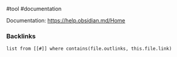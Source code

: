  #tool #documentation 

Documentation: https://help.obsidian.md/Home 

### Backlinks
```dataview 
list from [[#]] where contains(file.outlinks, this.file.link)
```

